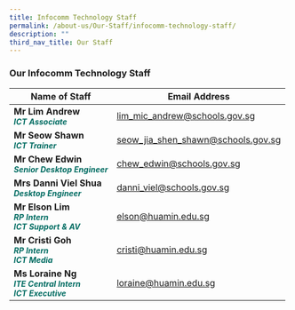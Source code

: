 ```yaml
---
title: Infocomm Technology Staff
permalink: /about-us/Our-Staff/infocomm-technology-staff/
description: ""
third_nav_title: Our Staff
---
```

### **Our Infocomm Technology Staff**


| Name of Staff | Email Address | 
| -------- | -------- |
| **Mr Lim Andrew** <br><b><i style="color:#016C62; font-size:14px;">ICT Associate</i></b>| lim_mic_andrew@schools.gov.sg     | 
|**Mr Seow  Shawn**<br><b><i style="color:#016C62; font-size:14px;">ICT Trainer</i></b>| seow_jia_shen_shawn@schools.gov.sg|
|**Mr Chew Edwin**<br><b><i style="color:#016C62;font-size:14px;">Senior Desktop Engineer</i></b> | chew_edwin@schools.gov.sg
|**Mrs Danni Viel Shua**<br><b><i style="color:#016C62;font-size:14px;">Desktop Engineer</i></b> | danni_viel@schools.gov.sg
|**Mr Elson Lim**<br><b><i style="color:#016C62;font-size:14px;">RP Intern<br>ICT Support &amp; AV</i></b>| elson@huamin.edu.sg
|**Mr Cristi Goh**<br><b><i style="color:#016C62;font-size:14px;">RP  Intern<br>ICT Media</i></b>| cristi@huamin.edu.sg
|**Ms Loraine Ng**<br><b><i style="color:#016C62;font-size:14px;">ITE Central Intern<br>ICT Executive</i></b>| loraine@huamin.edu.sg